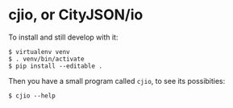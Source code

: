 # cjio, or CityJSON/io

To install and still develop with it:

    $ virtualenv venv
    $ . venv/bin/activate
    $ pip install --editable .

Then you have a small program called `cjio`, to see its possibities:

    $ cjio --help


